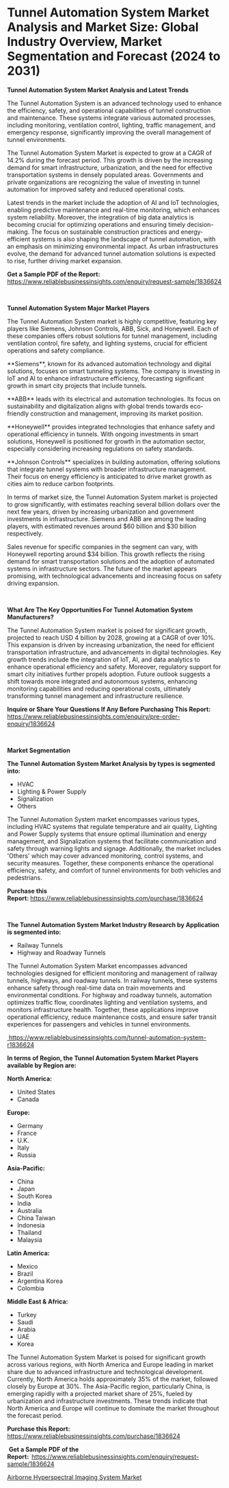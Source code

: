 <p><h1>Tunnel Automation System Market Analysis and Market Size: Global Industry Overview, Market Segmentation and Forecast (2024 to 2031)</h1></p><p><strong>Tunnel Automation System Market Analysis and Latest Trends</strong></p>
<p><p>The Tunnel Automation System is an advanced technology used to enhance the efficiency, safety, and operational capabilities of tunnel construction and maintenance. These systems integrate various automated processes, including monitoring, ventilation control, lighting, traffic management, and emergency response, significantly improving the overall management of tunnel environments.</p><p>The Tunnel Automation System Market is expected to grow at a CAGR of 14.2% during the forecast period. This growth is driven by the increasing demand for smart infrastructure, urbanization, and the need for effective transportation systems in densely populated areas. Governments and private organizations are recognizing the value of investing in tunnel automation for improved safety and reduced operational costs.</p><p>Latest trends in the market include the adoption of AI and IoT technologies, enabling predictive maintenance and real-time monitoring, which enhances system reliability. Moreover, the integration of big data analytics is becoming crucial for optimizing operations and ensuring timely decision-making. The focus on sustainable construction practices and energy-efficient systems is also shaping the landscape of tunnel automation, with an emphasis on minimizing environmental impact. As urban infrastructures evolve, the demand for advanced tunnel automation solutions is expected to rise, further driving market expansion.</p></p>
<p><strong>Get a Sample PDF of the Report:&nbsp;</strong> <a href="https://www.reliablebusinessinsights.com/enquiry/request-sample/1836624?utm_campaign=1674&utm_medium=2&utm_source=Github&utm_content=ia&utm_term=31122024&utm_id=tunnel-automation-system">https://www.reliablebusinessinsights.com/enquiry/request-sample/1836624</a></p>
<p>&nbsp;</p>
<p><strong>Tunnel Automation System Major Market Players</strong></p>
<p><p>The Tunnel Automation System market is highly competitive, featuring key players like Siemens, Johnson Controls, ABB, Sick, and Honeywell. Each of these companies offers robust solutions for tunnel management, including ventilation control, fire safety, and lighting systems, crucial for efficient operations and safety compliance.</p><p>**Siemens**, known for its advanced automation technology and digital solutions, focuses on smart tunneling systems. The company is investing in IoT and AI to enhance infrastructure efficiency, forecasting significant growth in smart city projects that include tunnels.</p><p>**ABB** leads with its electrical and automation technologies. Its focus on sustainability and digitalization aligns with global trends towards eco-friendly construction and management, improving its market position.</p><p>**Honeywell** provides integrated technologies that enhance safety and operational efficiency in tunnels. With ongoing investments in smart solutions, Honeywell is positioned for growth in the automation sector, especially considering increasing regulations on safety standards.</p><p>**Johnson Controls** specializes in building automation, offering solutions that integrate tunnel systems with broader infrastructure management. Their focus on energy efficiency is anticipated to drive market growth as cities aim to reduce carbon footprints.</p><p>In terms of market size, the Tunnel Automation System market is projected to grow significantly, with estimates reaching several billion dollars over the next few years, driven by increasing urbanization and government investments in infrastructure. Siemens and ABB are among the leading players, with estimated revenues around $60 billion and $30 billion respectively.</p><p>Sales revenue for specific companies in the segment can vary, with Honeywell reporting around $34 billion. This growth reflects the rising demand for smart transportation solutions and the adoption of automated systems in infrastructure sectors. The future of the market appears promising, with technological advancements and increasing focus on safety driving expansion.</p></p>
<p>&nbsp;</p>
<p><strong>What Are The Key Opportunities For Tunnel Automation System Manufacturers?</strong></p>
<p><p>The Tunnel Automation System market is poised for significant growth, projected to reach USD 4 billion by 2028, growing at a CAGR of over 10%. This expansion is driven by increasing urbanization, the need for efficient transportation infrastructure, and advancements in digital technologies. Key growth trends include the integration of IoT, AI, and data analytics to enhance operational efficiency and safety. Moreover, regulatory support for smart city initiatives further propels adoption. Future outlook suggests a shift towards more integrated and autonomous systems, enhancing monitoring capabilities and reducing operational costs, ultimately transforming tunnel management and infrastructure resilience.</p></p>
<p><strong>Inquire or Share Your Questions If Any Before Purchasing This Report:</strong> <a href="https://www.reliablebusinessinsights.com/enquiry/pre-order-enquiry/1836624?utm_campaign=1674&utm_medium=2&utm_source=Github&utm_content=ia&utm_term=31122024&utm_id=tunnel-automation-system">https://www.reliablebusinessinsights.com/enquiry/pre-order-enquiry/1836624</a></p>
<p>&nbsp;</p>
<p><strong>Market Segmentation</strong></p>
<p><strong>The Tunnel Automation System Market Analysis by types is segmented into:</strong></p>
<p><ul><li>HVAC</li><li>Lighting & Power Supply</li><li>Signalization</li><li>Others</li></ul></p>
<p><p>The Tunnel Automation System market encompasses various types, including HVAC systems that regulate temperature and air quality, Lighting and Power Supply systems that ensure optimal illumination and energy management, and Signalization systems that facilitate communication and safety through warning lights and signage. Additionally, the market includes 'Others' which may cover advanced monitoring, control systems, and security measures. Together, these components enhance the operational efficiency, safety, and comfort of tunnel environments for both vehicles and pedestrians.</p></p>
<p><strong>Purchase this Report:&nbsp;</strong><a href="https://www.reliablebusinessinsights.com/purchase/1836624?utm_campaign=1674&utm_medium=2&utm_source=Github&utm_content=ia&utm_term=31122024&utm_id=tunnel-automation-system">https://www.reliablebusinessinsights.com/purchase/1836624</a></p>
<p>&nbsp;</p>
<p><strong>The Tunnel Automation System Market Industry Research by Application is segmented into:</strong></p>
<p><ul><li>Railway Tunnels</li><li>Highway and Roadway Tunnels</li></ul></p>
<p><p>The Tunnel Automation System Market encompasses advanced technologies designed for efficient monitoring and management of railway tunnels, highways, and roadway tunnels. In railway tunnels, these systems enhance safety through real-time data on train movements and environmental conditions. For highway and roadway tunnels, automation optimizes traffic flow, coordinates lighting and ventilation systems, and monitors infrastructure health. Together, these applications improve operational efficiency, reduce maintenance costs, and ensure safer transit experiences for passengers and vehicles in tunnel environments.</p></p>
<p><a href="https://www.reliablebusinessinsights.com/tunnel-automation-system-r1836624?utm_campaign=1674&utm_medium=2&utm_source=Github&utm_content=ia&utm_term=31122024&utm_id=tunnel-automation-system">&nbsp;https://www.reliablebusinessinsights.com/tunnel-automation-system-r1836624</a></p>
<p><strong>In terms of Region, the Tunnel Automation System Market Players available by Region are:</strong></p>
<p>
    <p> <strong> North America: </strong>
        <ul>
            <li>United States</li>
            <li>Canada</li>
        </ul>
        </p> 
    <p> <strong> Europe: </strong>
        <ul>
            <li>Germany</li>
            <li>France</li>
            <li>U.K.</li>
            <li>Italy</li>
            <li>Russia</li>
        </ul>
        </p> 
    <p> <strong> Asia-Pacific: </strong>
        <ul>
            <li>China</li>
            <li>Japan</li>
            <li>South Korea</li>
            <li>India</li>
            <li>Australia</li>
            <li>China Taiwan</li>
            <li>Indonesia</li>
            <li>Thailand</li>
            <li>Malaysia</li>
        </ul>
        </p> 
    <p> <strong> Latin America: </strong>
        <ul>
            <li>Mexico</li>
            <li>Brazil</li>
            <li>Argentina Korea</li>
            <li>Colombia</li>
        </ul>
        </p> 
    <p> <strong> Middle East & Africa: </strong>
        <ul>
            <li>Turkey</li>
            <li>Saudi</li>
            <li>Arabia</li>
            <li>UAE</li>
            <li>Korea</li>
        </ul>
    </p>
    </p>
<p><p>The Tunnel Automation System Market is poised for significant growth across various regions, with North America and Europe leading in market share due to advanced infrastructure and technological development. Currently, North America holds approximately 35% of the market, followed closely by Europe at 30%. The Asia-Pacific region, particularly China, is emerging rapidly with a projected market share of 25%, fueled by urbanization and infrastructure investments. These trends indicate that North America and Europe will continue to dominate the market throughout the forecast period.</p></p>
<p><strong>Purchase this Report: </strong><a href="https://www.reliablebusinessinsights.com/purchase/1836624?utm_campaign=1674&utm_medium=2&utm_source=Github&utm_content=ia&utm_term=31122024&utm_id=tunnel-automation-system">https://www.reliablebusinessinsights.com/purchase/1836624</a></p>
<p>&nbsp;<strong>Get a Sample PDF of the Report:&nbsp;&nbsp;</strong><a href="https://www.reliablebusinessinsights.com/enquiry/request-sample/1836624?utm_campaign=1674&utm_medium=2&utm_source=Github&utm_content=ia&utm_term=31122024&utm_id=tunnel-automation-system">https://www.reliablebusinessinsights.com/enquiry/request-sample/1836624</a></p>
<p><strong></strong></p>
<p><p><a href="https://github.com/mookiesville/Market-Research-Report-List-1/blob/main/airborne-hyperspectral-imaging-system-market.md?utm_campaign=1674&utm_medium=2&utm_source=Github&utm_content=ia&utm_term=31122024&utm_id=tunnel-automation-system">Airborne Hyperspectral Imaging System Market</a></p></p>